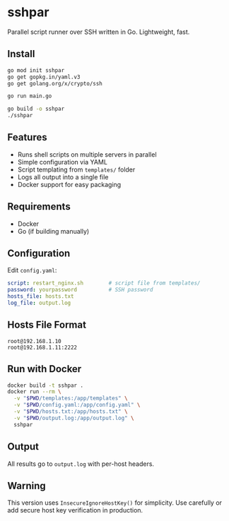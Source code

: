 # sshpar

Parallel script runner over SSH written in Go. Lightweight, fast.

## Install

```bash
go mod init sshpar
go get gopkg.in/yaml.v3
go get golang.org/x/crypto/ssh

go run main.go

go build -o sshpar
./sshpar
```

## Features

- Runs shell scripts on multiple servers in parallel
- Simple configuration via YAML
- Script templating from `templates/` folder
- Logs all output into a single file
- Docker support for easy packaging

## Requirements

- Docker
- Go (if building manually)

## Configuration

Edit `config.yaml`:

```yaml
script: restart_nginx.sh        # script file from templates/
password: yourpassword          # SSH password
hosts_file: hosts.txt
log_file: output.log
```

## Hosts File Format

```
root@192.168.1.10
root@192.168.1.11:2222
```

## Run with Docker

```bash
docker build -t sshpar .
docker run --rm \
  -v "$PWD/templates:/app/templates" \
  -v "$PWD/config.yaml:/app/config.yaml" \
  -v "$PWD/hosts.txt:/app/hosts.txt" \
  -v "$PWD/output.log:/app/output.log" \
  sshpar
```

## Output

All results go to `output.log` with per-host headers.

## Warning

This version uses `InsecureIgnoreHostKey()` for simplicity. Use carefully or add secure host key verification in production.
